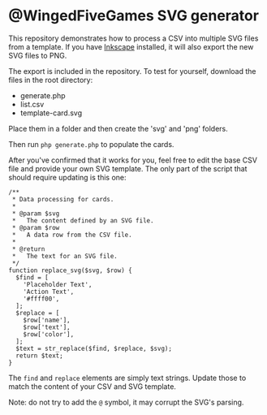 @WingedFiveGames SVG generator
===

This repository demonstrates how to process a CSV into multiple SVG files from a template. If you have [Inkscape](https://inkscape.org/) installed, it will also export the new SVG files to PNG.

The export is included in the repository. To test for yourself, download the files in the root directory:

- generate.php
- list.csv
- template-card.svg

Place them in a folder and then create the 'svg' and 'png' folders.

Then run `php generate.php` to populate the cards.

After you've confirmed that it works for you, feel free to edit the base CSV file and provide your own SVG template. The only part of the script that should require updating is this one:

```
/**
 * Data processing for cards.
 *
 * @param $svg
 *   The content defined by an SVG file.
 * @param $row
 *   A data row from the CSV file.
 *
 * @return
 *   The text for an SVG file.
 */
function replace_svg($svg, $row) {
  $find = [
    'Placeholder Text',
    'Action Text',
    '#ffff00',
  ];
  $replace = [
    $row['name'],
    $row['text'],
    $row['color'],
  ];
  $text = str_replace($find, $replace, $svg);
  return $text;
}
```

The `find` and `replace` elements are simply text strings. Update those to match the content of your CSV and SVG template.

Note: do not try to add the `@` symbol, it may corrupt the SVG's parsing.
